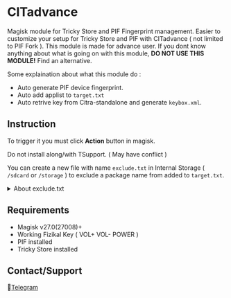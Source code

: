 # CITadvance
Magisk module for Tricky Store and PIF Fingerprint management. Easier to customize your setup for Tricky Store and PIF with CITadvance ( not limited to PIF Fork ). This module is made for advance user. If you dont know anything about what is going on with this module, **DO NOT USE THIS MODULE!** Find an alternative.

Some explaination about what this module do :
- Auto generate PIF device fingerprint.
- Auto add applist to `target.txt`
- Auto retrive key from Citra-standalone and generate `keybox.xml`.

## Instruction
To trigger it you must click **Action** button in magisk.

Do not install along/with TSupport. ( May have conflict )

You can create a new file with name `exclude.txt` in Internal Storage ( `/sdcard` or `/storage` ) to exclude a package name from added to `target.txt`.
<details>
<summary>About exclude.txt</summary>

When you add the package name inside `exclude.txt`, that package name will not add to `target.txt`. If you add the package name with "!" at the end of the package name, that package name will added to `target.txt` but without "!". For more information about this "!" function read [Tricky Store repository description](https://github.com/5ec1cff/TrickyStore).
</details>

## Requirements

- Magisk v27.0(27008)+
- Working Fizikal Key ( VOL+ VOL- POWER )
- PIF installed
- Tricky Store installed

## Contact/Support
💬[Telegram](https://t.me/citraintegritytrick)
